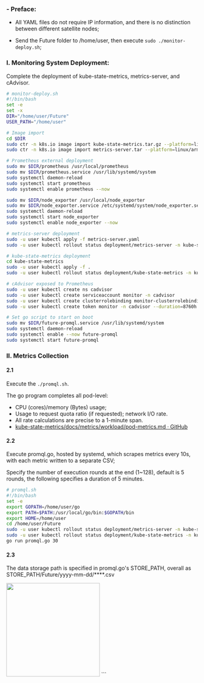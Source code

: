 ### - Preface:

- All YAML files do not require IP information, and there is no distinction between different satellite nodes;

- Send the Future folder to /home/user, then execute `sudo ./monitor-deploy.sh`;

### I. Monitoring System Deployment:

Complete the deployment of kube-state-metrics, metrics-server, and cAdvisor.

```bash
# monitor-deploy.sh
#!/bin/bash
set -e
set -x
DIR="/home/user/Future"
USER_PATH="/home/user"

# Image import
cd $DIR
sudo ctr -n k8s.io image import kube-state-metrics.tar.gz --platform=linux/arm64
sudo ctr -n k8s.io image import metrics-server.tar --platform=linux/arm64

# Prometheus external deployment
sudo mv $DIR/prometheus /usr/local/prometheus
sudo mv $DIR/prometheus.service /usr/lib/systemd/system
sudo systemctl daemon-reload
sudo systemctl start prometheus
sudo systemctl enable prometheus --now

sudo mv $DIR/node_exporter /usr/local/node_exporter
sudo mv $DIR/node_exporter.service /etc/systemd/system/node_exporter.service
sudo systemctl daemon-reload
sudo systemctl start node_exporter
sudo systemctl enable node_exporter --now

# metrics-server deployment
sudo -u user kubectl apply -f metrics-server.yaml
sudo -u user kubectl rollout status deployment/metrics-server -n kube-system --timeout=1m

# kube-state-metrics deployment
cd kube-state-metrics
sudo -u user kubectl apply -f .
sudo -u user kubectl rollout status deployment/kube-state-metrics -n kube-system --timeout=1m

# cAdvisor exposed to Prometheus
sudo -u user kubectl create ns cadvisor
sudo -u user kubectl create serviceaccount monitor -n cadvisor
sudo -u user kubectl create clusterrolebinding monitor-clusterrolebinding -n cadvisor --clusterrole=cluster-admin --serviceaccount=cadvisor:monitor
sudo -u user kubectl create token monitor -n cadvisor --duration=8760h > $USER_PATH/monitor-token

# Set go script to start on boot
sudo mv $DIR/future-promql.service /usr/lib/systemd/system
sudo systemctl daemon-reload
sudo systemctl enable --now future-promql
sudo systemctl start future-promql
```

### II. Metrics Collection

#### 2.1

Execute the `./promql.sh`.

The go program completes all pod-level:

- CPU (cores)/memory (Bytes) usage;
- Usage to request quota ratio (if requested); network I/O rate.
- All rate calculations are precise to a 1-minute span.
- [kube-state-metrics/docs/metrics/workload/pod-metrics.md · GitHub](https://github.com/kubernetes/kube-state-metrics/blob/main/docs/metrics/workload/pod-metrics.md)

#### 2.2

Execute promql.go, hosted by systemd, which scrapes metrics every 10s, with each metric written to a separate CSV;

Specify the number of execution rounds at the end (1~128), default is 5 rounds, the following specifies a duration of 5 minutes.

```bash
# promql.sh
#!/bin/bash
set -e
export GOPATH=/home/user/go
export PATH=$PATH:/usr/local/go/bin:$GOPATH/bin
export HOME=/home/user
cd /home/user/Future
sudo -u user kubectl rollout status deployment/metrics-server -n kube-system --timeout=1m
sudo -u user kubectl rollout status deployment/kube-state-metrics -n kube-system --timeout=1m
go run promql.go 30
```

#### 2.3

The data storage path is specified in promql.go's STORE_PATH, overall as STORE_PATH/Future/yyyy-mm-dd/****.csv

<img title="" src="file:///C:/Users/86189/Pictures/Screenshots/path.png" alt="" data-align="left" width="246">
```